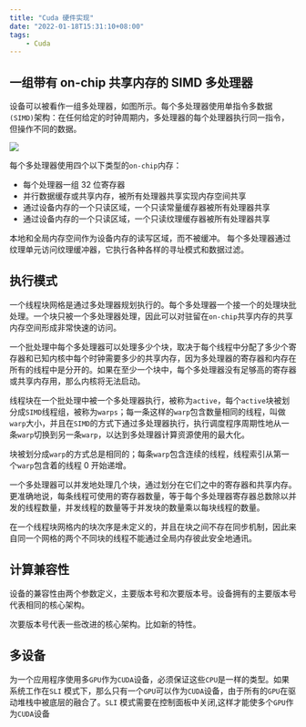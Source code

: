 ```yaml
---
title: "Cuda 硬件实现"
date: "2022-01-18T15:31:10+08:00"
tags:
    - Cuda
---
```


## 一组带有 on-chip 共享内存的 SIMD 多处理器

设备可以被看作一组多处理器，如图所示。每个多处理器使用单指令多数据`(SIMD)`架构：在任何给定的时钟周期内，多处理器的每个处理器执行同一指令，但操作不同的数据。

![](https://i.imgur.com/zb9GQPd.png)

每个多处理器使用四个以下类型的`on-chip`内存：

- 每个处理器一组 $32$ 位寄存器
- 并行数据缓存或共享内存，被所有处理器共享实现内存空间共享
- 通过设备内存的一个只读区域，一个只读常量缓存器被所有处理器共享
- 通过设备内存的一个只读区域，一个只读纹理缓存器被所有处理器共享

本地和全局内存空间作为设备内存的读写区域，而不被缓冲。
每个多处理器通过纹理单元访问纹理缓冲器，它执行各种各样的寻址模式和数据过滤。

## 执行模式

一个线程块网格是通过多处理器规划执行的。每个多处理器一个接一个的处理块批处理。一个块只被一个多处理器处理，因此可以对驻留在`on-chip`共享内存的共享内存空间形成非常快速的访问。

一个批处理中每个多处理器可以处理多少个块，取决于每个线程中分配了多少个寄存器和已知内核中每个时钟需要多少的共享内存，因为多处理器的寄存器和内存在所有的线程中是分开的。如果在至少一个块中，每个多处理器没有足够高的寄存器或共享内存用，那么内核将无法启动。

线程块在一个批处理中被一个多处理器执行，被称为`active`，每个`active`块被划分成`SIMD`线程组，被称为`warps`；每一条这样的`warp`包含数量相同的线程，叫做`warp`大小，并且在`SIMD`的方式下通过多处理器执行，执行调度程序周期性地从一条`warp`切换到另一条`warp`，以达到多处理器计算资源使用的最大化。

块被划分成`warp`的方式总是相同的；每条`warp`包含连续的线程，线程索引从第一个`warp`包含着的线程 0 开始递增。

一个多处理器可以并发地处理几个块，通过划分在它们之中的寄存器和共享内存。更准确地说，每条线程可使用的寄存器数量，等于每个多处理器寄存器总数除以并发的线程数量，并发线程的数量等于并发块的数量乘以每块线程的数量。

在一个线程块网格内的块次序是未定义的，并且在块之间不存在同步机制，因此来自同一个网格的两个不同块的线程不能通过全局内存彼此安全地通讯。

## 计算兼容性

设备的兼容性由两个参数定义，主要版本号和次要版本号。设备拥有的主要版本号代表相同的核心架构。

次要版本号代表一些改进的核心架构。比如新的特性。

## 多设备

为一个应用程序使用多`GPU`作为`CUDA`设备，必须保证这些`CPU`是一样的类型。如果系统工作在`SLI` 模式下，那么只有一个`GPU`可以作为`CUDA`设备，由于所有的`GPU`在驱动堆栈中被底层的融合了。`SLI` 模式需要在控制面板中关闭,这样才能使多个`GPU`作为`CUDA`设备